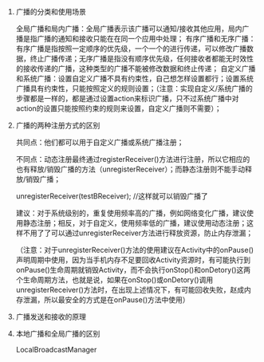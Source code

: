 1. 广播的分类和使用场景

   全局广播和局内广播：全局广播表示该广播可以通知/接收其他应用，局内广播是指广播的通知和接收只能在在同一个应用中处理；
   有序广播和无序广播：有序广播是指按照一定顺序的优先级，一个一个的进行传递，可以修改广播数据，终止广播传递；无序广播是指没有顺序优先级，任何接收者都能无时效性的接收传递的广播，这种类型的广播不能被修改数据和终止传递；
   自定义广播和系统广播：设置自定义广播不具有约束性，自己想怎样设置都行；设置系统广播具有约束性，只能按照定义的规则设置；（注意：实现自定义/系统广播的步骤都是一样的，都是通过设置action来标识广播，只不过系统广播中对action的设置只能按照约束的规则来设置，自定义广播则不需要）；

2. 广播的两种注册方式的区别

   共同点：他们都可以用于自定义广播或系统广播注册；

   不同点：动态注册最终通过registerReceiver()方法进行注册，所以它相应的也有释放/销毁广播的方法（unregisterReceiver）；而静态注册则不能手动释放/销毁广播；

   unregisterReceiver(testBReceiver); //这样就可以销毁广播了

   建议：对于系统级别的，重复使用频率高的广播，例如网络变化广播，建议使用静态注册；相反，对于自定义，使用频率低的广播，建议使用动态注册；这样不用了了可以通过unregisterReceiver方法进行释放资源，防止内存泄漏；

   （注意：对于unregisterReceiver()方法的使用建议在Activity中的onPause()声明周期中使用，因为当手机内存不足要回收Activity资源时，有可能执行到onPause()生命周期就销毁Activity，而不会执行onStop()和onDetory()这两个生命周期方法，也就是说，如果在onStop()或onDetory()调用unregisterReceiver()方法时，在出现上述情况下，有可能回收失败，赵成内存泄漏，所以最安全的方式是在onPause()方法中使用）
   

3. 广播发送和接收的原理

4. 本地广播和全局广播的区别

   LocalBroadcastManager